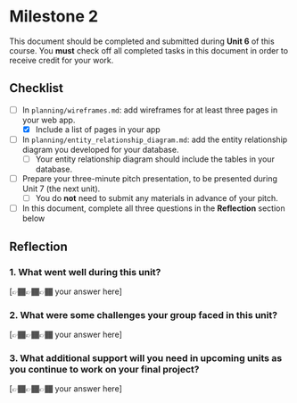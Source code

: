 # Milestone 2

This document should be completed and submitted during **Unit 6** of this course. You **must** check off all completed tasks in this document in order to receive credit for your work.

## Checklist

- [ ] In `planning/wireframes.md`: add wireframes for at least three pages in your web app.
  - [x] Include a list of pages in your app
- [ ] In `planning/entity_relationship_diagram.md`: add the entity relationship diagram you developed for your database.
  - [ ] Your entity relationship diagram should include the tables in your database.
- [ ] Prepare your three-minute pitch presentation, to be presented during Unit 7 (the next unit).
  - [ ] You do **not** need to submit any materials in advance of your pitch.
- [ ] In this document, complete all three questions in the **Reflection** section below

## Reflection

### 1. What went well during this unit?

[👉🏾👉🏾👉🏾 your answer here]

### 2. What were some challenges your group faced in this unit?

[👉🏾👉🏾👉🏾 your answer here]

### 3. What additional support will you need in upcoming units as you continue to work on your final project?

[👉🏾👉🏾👉🏾 your answer here]
